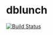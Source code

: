 # dblunch

[![Build Status](https://travis-ci.org/jvmachado/dblunch.svg?branch=master)](https://travis-ci.org/jvmachado/dblunch)
